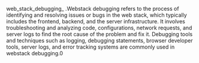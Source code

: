 web_stack_debugging_ .Webstack debugging refers to the process of identifying and resolving issues or bugs in the web stack, which typically includes the frontend, backend, and the server infrastructure. It involves troubleshooting and analyzing code, configurations, network requests, and server logs to find the root cause of the problem and fix it. Debugging tools and techniques such as logging, debugging statements, browser developer tools, server logs, and error tracking systems are commonly used in webstack debugging.0
